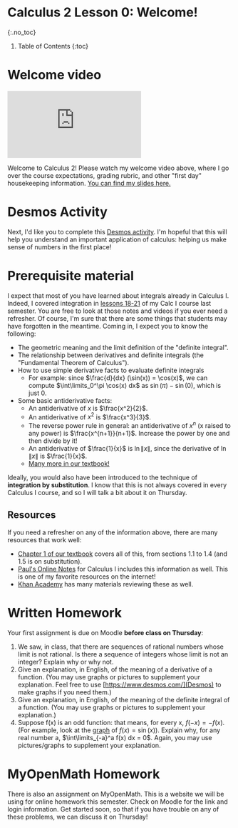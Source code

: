 # Calculus 2 Lesson 0: Welcome!
{:.no_toc}

1. Table of Contents
{:toc}

# Welcome video

<div class="youtube-container">
  <iframe src="https://www.youtube.com/embed/xUEItYzpAEQ" frameborder="0" allow="accelerometer; autoplay; clipboard-write; encrypted-media; gyroscope; picture-in-picture" allowfullscreen></iframe>
</div>

Welcome to Calculus 2! Please watch my welcome video above, where I go over the course expectations, grading rubric, and other "first day" housekeeping information. [You can find my slides here.](lec0.html)

# Desmos Activity

Next, I'd like you to complete this [Desmos activity](https://student.desmos.com/join/m7afjt). I'm hopeful that this will help you understand an important application of calculus: helping us make sense of numbers in the first place!

# Prerequisite material

I expect that most of you have learned about integrals already in Calculus I. Indeed, I covered integration in [lessons 18-21](https://atharaq.github.io/calc-1/) of my Calc I course last semester. You are free to look at those notes and videos if you ever need a refresher. Of course, I'm sure that there are some things that students may have forgotten in the meantime. Coming in, I expect you to know the following:

* The geometric meaning and the limit definition of the "definite integral".
* The relationship between derivatives and definite integrals (the "Fundamental Theorem of Calculus").
* How to use simple derivative facts to evaluate definite integrals
  * For example: since $\frac{d}{dx} (\sin(x)) = \cos(x)$, we can compute $\int\limits_0^\pi \cos(x) dx$ as $\sin(\pi) - \sin(0)$, which is just $0$.
* Some basic antiderivative facts:
  * An antiderivative of $x$ is $\frac{x^2}{2}$.
  * An antiderivative of $x^2$ is $\frac{x^3}{3}$.
  * The reverse power rule in general: an antiderivative of $x^n$ (x raised to any power) is $\frac{x^{n+1}}{n+1}$. Increase the power by one and then divide by it!
  * An antiderivative of $\frac{1}{x}$ is $\ln\|x\|$, since the derivative of $\ln\|x\|$ is $\frac{1}{x}$.
  * [Many more in our textbook!](https://openstax.org/books/calculus-volume-2/pages/a-table-of-integrals)

Ideally, you would also have been introduced to the technique of **integration by substitution**. I know that this is not always covered in every Calculus I course, and so I will talk a bit about it on Thursday.

## Resources

If you need a refresher on any of the information above, there are many resources that work well:

* [Chapter 1 of our textbook](https://openstax.org/books/calculus-volume-2/pages/1-introduction) covers all of this, from sections 1.1 to 1.4 (and 1.5 is on substitution).
* [Paul's Online Notes](https://tutorial.math.lamar.edu/Classes/CalcI/IntegralsIntro.aspx) for Calculus I includes this information as well. This is one of my favorite resources on the internet!
* [Khan Academy](https://www.khanacademy.org/math/calculus-2) has many materials reviewing these as well.

# Written Homework

Your first assignment is due on Moodle **before class on Thursday**:

1. We saw, in class, that there are sequences of rational numbers whose limit is not rational. Is there a sequence of integers whose limit is not an integer? Explain why or why not.
2. Give an explanation, in English, of the meaning of a derivative of a function. (You may use graphs or pictures to supplement your explanation. Feel free to use [https://www.desmos.com/](Desmos) to make graphs if you need them.)
3. Give an explanation, in English, of the meaning of the definite integral of a function. (You may use graphs or pictures to supplement your explanation.)
4. Suppose f(x) is an odd function: that means, for every x, $f(-x) = -f(x)$. (For example, look at the [graph](https://www.desmos.com/calculator/cnledtgpoq) of $f(x) = \sin(x)$). Explain why, for any real number a, $\int\limits_{-a}^a f(x) dx = 0$. Again, you may use pictures/graphs to supplement your explanation.

# MyOpenMath Homework

There is also an assignment on MyOpenMath. This is a website we will be using for online homework this semester. Check on Moodle for the link and login information. Get started soon, so that if you have trouble on any of these problems, we can discuss it on Thursday!
